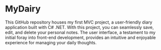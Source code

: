 # MyDairy
This GitHub repository houses my first MVC project, a user-friendly diary application built with C# .NET. With this project, you can seamlessly save, edit, and delete your personal notes. The user interface, a testament to my initial foray into front-end development, provides an intuitive and enjoyable experience for managing your daily thoughts.
